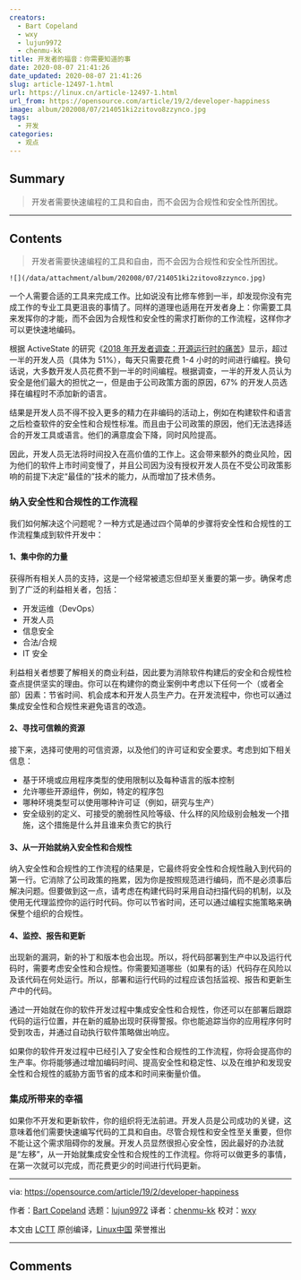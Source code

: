 ```yaml
---
creators:
  - Bart Copeland
  - wxy
  - lujun9972
  - chenmu-kk
title: 开发者的福音：你需要知道的事
date: 2020-08-07 21:41:26
date_updated: 2020-08-07 21:41:26
slug: article-12497-1.html
url: https://linux.cn/article-12497-1.html
url_from: https://opensource.com/article/19/2/developer-happiness
image: album/202008/07/214051ki2zitovo8zzynco.jpg
tags:
  - 开发
categories:
  - 观点
---
```


## Summary

> 开发者需要快速编程的工具和自由，而不会因为合规性和安全性所困扰。

***

<!-- more -->

## Contents

> 
> 开发者需要快速编程的工具和自由，而不会因为合规性和安全性所困扰。
> 
> 
> 

`![](/data/attachment/album/202008/07/214051ki2zitovo8zzynco.jpg)`

一个人需要合适的工具来完成工作。比如说没有比修车修到一半，却发现你没有完成工作的专业工具更沮丧的事情了。同样的道理也适用在开发者身上：你需要工具来发挥你的才能，而不会因为合规性和安全性的需求打断你的工作流程，这样你才可以更快速地编码。

根据 ActiveState 的研究《[2018 年开发者调查：开源运行时的痛苦](https://www.activestate.com/company/press/press-releases/activestate-developer-survey-examines-open-source-challenges/)》显示，超过一半的开发人员（具体为 51%），每天只需要花费 1-4 小时的时间进行编程。换句话说，大多数开发人员花费不到一半的时间编程。根据调查，一半的开发人员认为安全是他们最大的担忧之一，但是由于公司政策方面的原因，67% 的开发人员选择在编程时不添加新的语言。

结果是开发人员不得不投入更多的精力在非编码的活动上，例如在构建软件和语言之后检查软件的安全性和合规性标准。而且由于公司政策的原因，他们无法选择适合的开发工具或语言。他们的满意度会下降，同时风险提高。

因此，开发人员无法将时间投入在高价值的工作上。这会带来额外的商业风险，因为他们的软件上市时间变慢了，并且公司因为没有授权开发人员在不受公司政策影响的前提下决定“最佳的”技术的能力，从而增加了技术债务。

### 纳入安全性和合规性的工作流程

我们如何解决这个问题呢？一种方式是通过四个简单的步骤将安全性和合规性的工作流程集成到软件开发中：

#### 1、集中你的力量

获得所有相关人员的支持，这是一个经常被遗忘但却至关重要的第一步。确保考虑到了广泛的利益相关者，包括：

* 开发运维（DevOps）
* 开发人员
* 信息安全
* 合法/合规
* IT 安全

利益相关者想要了解相关的商业利益，因此要为消除软件构建后的安全和合规性检查点提供坚实的理由。你可以在构建你的商业案例中考虑以下任何一个（或者全部）因素：节省时间、机会成本和开发人员生产力。在开发流程中，你也可以通过集成安全性和合规性来避免语言的改造。

#### 2、寻找可信赖的资源

接下来，选择可使用的可信资源，以及他们的许可证和安全要求。考虑到如下相关信息：

* 基于环境或应用程序类型的使用限制以及每种语言的版本控制
* 允许哪些开源组件，例如，特定的程序包
* 哪种环境类型可以使用哪种许可证（例如，研究与生产）
* 安全级别的定义、可接受的脆弱性风险等级、什么样的风险级别会触发一个措施，这个措施是什么并且谁来负责它的执行

#### 3、从一开始就纳入安全性和合规性

纳入安全性和合规性的工作流程的结果是，它最终将安全性和合规性融入到代码的第一行。它消除了公司政策的拖累，因为你是按照规范进行编码，而不是必须事后解决问题。但要做到这一点，请考虑在构建代码时采用自动扫描代码的机制，以及使用无代理监控你的运行时代码。你可以节省时间，还可以通过编程实施策略来确保整个组织的合规性。

#### 4、监控、报告和更新

出现新的漏洞，新的补丁和版本也会出现。所以，将代码部署到生产中以及运行代码时，需要考虑安全性和合规性。你需要知道哪些（如果有的话）代码存在风险以及该代码在何处运行。所以，部署和运行代码的过程应该包括监视、报告和更新生产中的代码。

通过一开始就在你的软件开发过程中集成安全性和合规性，你还可以在部署后跟踪代码的运行位置，并在新的威胁出现时获得警报。你也能追踪当你的应用程序何时受到攻击，并通过自动执行软件策略做出响应。

如果你的软件开发过程中已经引入了安全性和合规性的工作流程，你将会提高你的生产率。你将能够通过增加编码时间、提高安全性和稳定性、以及在维护和发现安全性和合规性的威胁方面节省的成本和时间来衡量价值。

### 集成所带来的幸福

如果你不开发和更新软件，你的组织将无法前进。开发人员是公司成功的关键，这意味着他们需要快速编写代码的工具和自由。尽管合规性和安全性至关重要，但你不能让这个需求阻碍你的发展。开发人员显然很担心安全性，因此最好的办法就是“左移”，从一开始就集成安全性和合规性的工作流程。你将可以做更多的事情，在第一次就可以完成，而花费更少的时间进行代码更新。

---

via: <https://opensource.com/article/19/2/developer-happiness>

作者：[Bart Copeland](https://opensource.com/users/bartcopeland) 选题：[lujun9972](https://github.com/lujun9972) 译者：[chenmu-kk](https://github.com/chenmu-kk) 校对：[wxy](https://github.com/wxy)

本文由 [LCTT](https://github.com/LCTT/TranslateProject) 原创编译，[Linux中国](https://linux.cn/) 荣誉推出

***

## Comments
